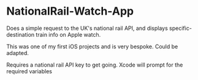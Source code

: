 # NationalRail-Watch-App
Does a simple request to the UK's national rail API, and displays specific-destination train info on Apple watch.

This was one of my first iOS projects and is very bespoke. Could be adapted.

Requires a national rail API key to get going. Xcode will prompt for the required variables
